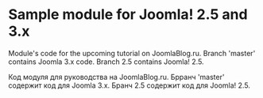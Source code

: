 Sample module for Joomla! 2.5 and 3.x
====================
Module's code for the upcoming tutorial on JoomlaBlog.ru. Branch 'master' contains Joomla 3.x code. Branch 2.5 contains Joomla! 2.5.

Код модуля для руководства на JoomlaBlog.ru. Брранч 'master' содержит код для Joomla 3.x. Бранч 2.5 содержит код для Joomla! 2.5.
